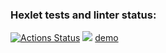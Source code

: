 ### Hexlet tests and linter status:
[![Actions Status](https://github.com/shtiltckhen/frontend-project-46/actions/workflows/nodejs.yml/badge.svg)](https://github.com/shtiltckhen/frontend-project-46/actions)
<a href="https://codeclimate.com/github/shtiltckhen/frontend-project-46/maintainability"><img src="https://api.codeclimate.com/v1/badges/9896ca4f780640a0f035/maintainability" /></a>
[demo](https://asciinema.org/a/vGr1S3ZCH8ZxYa04iBCCkIru2)